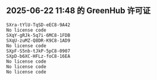 ## 2025-06-22 11:48 的 GreenHub 许可证
```
SXra-tYlU-TqSD-eEC8-9A42
No license code
SXqY-gRJk-5q7i-6MC8-1FDB
SXqU-zuMZ-Q8DR-K9C8-1AD9
No license code
SXpF-S5nb-tJkP-5pC8-0907
SXpD-b6XC-HFLz-foC8-16EA
No license code
No license code
No license code
```
